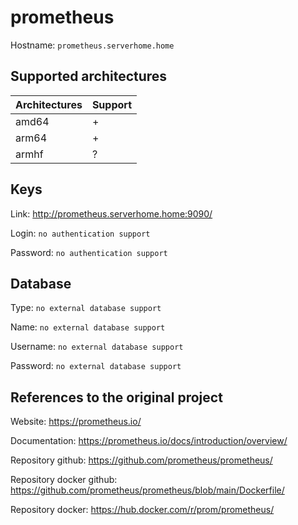 # prometheus
Hostname: `prometheus.serverhome.home`

## Supported architectures
| Architectures | Support |
| :------------ | :------ |
| amd64         | +       |
| arm64         | +       |
| armhf         | ?       |

## Keys
Link: http://prometheus.serverhome.home:9090/

Login: `no authentication support`

Password: `no authentication support`

## Database
Type: `no external database support`

Name: `no external database support`

Username: `no external database support`

Password: `no external database support`

## References to the original project
Website: https://prometheus.io/

Documentation: https://prometheus.io/docs/introduction/overview/

Repository github: https://github.com/prometheus/prometheus/

Repository docker github: https://github.com/prometheus/prometheus/blob/main/Dockerfile/

Repository docker: https://hub.docker.com/r/prom/prometheus/